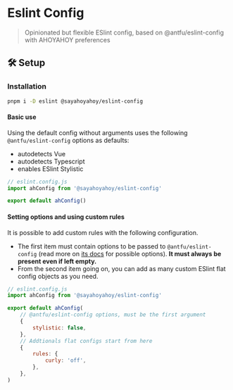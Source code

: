# Eslint Config

> Opinionated but flexible ESlint config, based on @antfu/eslint-config with AHOYAHOY preferences

## 🛠️ Setup

### Installation

```bash
pnpm i -D eslint @sayahoyahoy/eslint-config
```

#### Basic use

Using the default config without arguments uses the following `@antfu/eslint-config` options as defaults:

- autodetects Vue
- autodetects Typescript
- enables ESlint Stylistic

```js
// eslint.config.js
import ahConfig from '@sayahoyahoy/eslint-config'

export default ahConfig()
```

#### Setting options and using custom rules

It is possible to add custom rules with the following configuration.

- The first item must contain options to be passed to `@antfu/eslint-config` (read more on [its docs](https://github.com/antfu/eslint-config) for possible options). **It must always be present even if left empty.**
- From the second item going on, you can add as many custom ESlint flat config objects as you need.

```js
// eslint.config.js
import ahConfig from '@sayahoyahoy/eslint-config'

export default ahConfig(
    // @antfu/eslint-config options, must be the first argument
    {
        stylistic: false,
    },
    // Addtionals flat configs start from here
    {
        rules: {
            curly: 'off',
        },
    },
)
```
